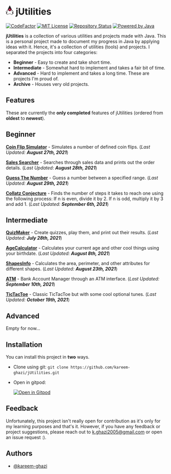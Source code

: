 # <img src="duke-icon.png" alt="banner" width="24"/> jUtilities

[![CodeFactor](https://www.codefactor.io/repository/github/kareem-ghazi/jutilities/badge)](https://www.codefactor.io/repository/github/kareem-ghazi/jutilities)
[![MIT License](https://img.shields.io/badge/License-MIT-red.svg)](https://opensource.org/licenses/MIT)
[![Repository Status](https://img.shields.io/badge/Status-Active-brightgreen)](https://github.com/kareem-ghazi/jUtilities)
[![Powered by Java](https://img.shields.io/badge/powered_by_java-critical.svg?style=for-the-badge&logo=java&logoColor=white)](https://java.com)

**jUtilities** is a collection of various utilities and projects made with Java. This is a personal project made to document my progress in Java by applying ideas with it. Hence, it's a collection of utilities (tools) and projects. I separated the projects into four categories:
  
- **Beginner** - Easy to create and take short time.
- **Intermediate** - Somewhat hard to implement and takes a fair bit of time.
- **Advanced** - Hard to implement and takes a long time. These are projects I'm proud of.
- **Archive** - Houses very old projects.


## Features

These are currently the **only completed** features of jUtilities (ordered from **oldest** to **newest**).

## Beginner

[**Coin Flip Simulator**](https://github.com/kareem-ghazi/jUtilities/tree/master/beginner/coinflipsimulator) - Simulates a number of defined coin flips. (*Last Updated: **August 27th, 2021***)

[**Sales Searcher**](https://github.com/kareem-ghazi/jUtilities/tree/master/beginner/salessearcher) - Searches through sales data and prints out the order details. (*Last Updated: **August 28th, 2021***)

[**Guess The Number**](https://github.com/kareem-ghazi/jUtilities/tree/master/beginner/guessthenumber) - Guess a number between a specified range. (*Last Updated: **August 29th, 2021***)

[**Collatz Conjecture**](https://github.com/kareem-ghazi/jUtilities/tree/master/beginner/collatzconjecture) - Finds the number of steps it takes to reach one using the following process: If n is even, divide it by 2. If n is odd, multiply it by 3 and add 1. (*Last Updated: **September 6th, 2021***)

## Intermediate 

[**QuizMaker**](https://github.com/kareem-ghazi/jUtilities/tree/master/intermediate/quizmaker) - Create quizzes, play them, and print out their results. (*Last Updated: **July 28th, 2021***)

[**AgeCalculator**](https://github.com/kareem-ghazi/jUtilities/tree/master/intermediate/agecalculator) - Calculates your current age and other cool things using your birthdate. (*Last Updated: **August 8th, 2021***)

[**ShapesInfo**](https://github.com/kareem-ghazi/jUtilities/tree/master/intermediate/shapesinfo) - Calculates the area, perimeter, and other attributes for different shapes. (*Last Updated: **August 23th, 2021***)

[**ATM**](https://github.com/kareem-ghazi/jUtilities/tree/master/intermediate/atm) - Bank Account Manager through an ATM interface. (*Last Updated: **September 10th, 2021***)

[**TicTacToe**](https://github.com/kareem-ghazi/jUtilities/tree/master/intermediate/tictactoe) - Classic TicTacToe but with some cool optional tunes. (*Last Updated: **October 19th, 2021***)

## Advanced

Empty for now...

## Installation

You can install this project in **two** ways.

  - Clone using git: `git clone https://github.com/kareem-ghazi/jUtilities.git`
  - Open in gitpod: 
  
    [![Open in Gitpod](https://gitpod.io/button/open-in-gitpod.svg)](https://gitpod.io/#https://github.com/kareem-ghazi/jUtilities)

## Feedback

Unfortunately, this project isn't really open for contribution as it's only for my learning purposes and that's it. However, if you have any feedback or project suggestions, please reach out to k.ghazi2005@gmail.com or open an issue request :).

## Authors

  - [@kareem-ghazi](https://www.github.com/kareem-ghazi)
